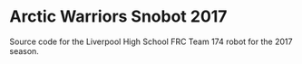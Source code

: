 # Arctic Warriors Snobot 2017
Source code for the Liverpool High School FRC Team 174 robot for the 2017 season.
